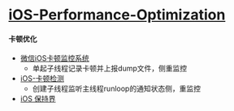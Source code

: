 # [iOS-Performance-Optimization](https://github.com/skyming/iOS-Performance-Optimization)

#### 卡顿优化

* [微信iOS卡顿监控系统](http://mp.weixin.qq.com/s?__biz=MzAwNDY1ODY2OQ%3D%3D&idx=1&mid=207890859&scene=23&sn=e98dd604cdb854e7a5808d2072c29162&srcid=0921FzoCw9j1W7n4uFYKuarC#rd)
  * 单起子线程记录卡顿并上报dump文件，侧重监控
* [iOS-卡顿检测](http://www.cnblogs.com/gatsbywang/p/5555200.html)
  * 创建子线程监听主线程runloop的通知状态侧，重监控
* [iOS 保持界](http://blog.ibireme.com/2015/11/12/smooth_user_interfaces_for_ios/)



